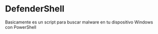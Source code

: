 # DefenderShell
Basicamente es un script para buscar malware en tu dispositivo Windows con PowerShell
